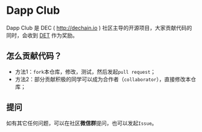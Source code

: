 # Dapp Club
Dapp Club 是 DEC ( http://dechain.io ) 社区主导的开源项目，大家贡献代码的同时，会收到 [DET](https://etherscan.io/token/0xf72da6e99b864e26e3a386f2cc6022882ecb1125) 作为奖励。

## 怎么贡献代码？
- 方法1：`fork`本仓库，修改，测试，然后发起`pull request`；
- 方法2：部分贡献积极的同学可以成为合作者（`collaborator`），直接修改本仓库；

## 提问
如有其它任何问题，可以在社区**微信群**提问，也可以发起`Issue`。

